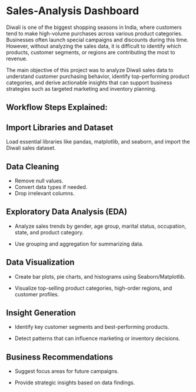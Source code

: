 # Sales-Analysis Dashboard

Diwali is one of the biggest shopping seasons in India, where customers tend to make high-volume purchases across various product categories. Businesses often launch special campaigns and discounts during this time. However, without analyzing the sales data, it is difficult to identify which products, customer segments, or regions are contributing the most to revenue.


The main objective of this project was to analyze Diwali sales data to understand customer purchasing behavior, identify top-performing product categories, and derive actionable insights that can support business strategies such as targeted marketing and inventory planning.


## Workflow Steps Explained:

## Import Libraries and Dataset
Load essential libraries like pandas, matplotlib, and seaborn, and import the Diwali sales dataset.

## Data Cleaning

- Remove null values.
- Convert data types if needed.
- Drop irrelevant columns.

## Exploratory Data Analysis (EDA)

- Analyze sales trends by gender, age group, marital status, occupation, state, and product category.

- Use grouping and aggregation for summarizing data.

## Data Visualization

- Create bar plots, pie charts, and histograms using Seaborn/Matplotlib.

- Visualize top-selling product categories, high-order regions, and customer profiles.

## Insight Generation

- Identify key customer segments and best-performing products.

- Detect patterns that can influence marketing or inventory decisions.

## Business Recommendations

- Suggest focus areas for future campaigns.

- Provide strategic insights based on data findings.
